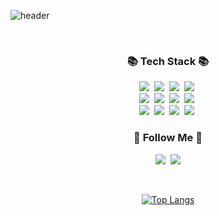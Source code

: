 ![header](https://capsule-render.vercel.app/api?type=waving&color=gradient&height=250&animation=fadeIn&text=WELCOME&fontSize=65&desc=Dahee's%20Github&descAlignY=70&descAlign=60&descSize=30)

<br>

<h3 align="center">📚 Tech Stack 📚</h3>
<p align="center">
  <img src="https://img.shields.io/badge/Java-007396?style=flat-square&logo=Java&logoColor=white"/></a>&nbsp
  <img src="https://img.shields.io/badge/HTML5-E34F26?style=flat-square&logo=HTML5&logoColor=white"/></a>&nbsp
  <img src="https://img.shields.io/badge/CSS3-1572B6?style=flat-square&logo=CSS3&logoColor=white"/></a>&nbsp
  <img src="https://img.shields.io/badge/JavaScript-F7DF1E?style=flat-square&logo=JavaScript&logoColor=black"/></a>&nbsp
  <br>
  <img src="https://img.shields.io/badge/Spring-6DB33F?style=flat-square&logo=Spring&logoColor=white"/></a>&nbsp
  <img src="https://img.shields.io/badge/SpringBoot-6DB33F?style=flat-square&logo=SpringBoot&logoColor=white"/></a>&nbsp
  <img src="https://img.shields.io/badge/mariaDB-003545?style=flat-square&logo=mariaDB&logoColor=white"/></a>&nbsp
  <img src="https://img.shields.io/badge/apache tomcat-F8DC75?style=flat-square&logo=apachetomcat&logoColor=black"/></a>&nbsp
  <br>
  <img src="https://img.shields.io/badge/gradle-02303A?style=flat-square&logo=gradle&logoColor=white"/></a>&nbsp
  <img src="https://img.shields.io/badge/IntelliJ-000000?style=flat-square&logo=IntelliJ&logoColor=white"/></a>&nbsp
  <img src="https://img.shields.io/badge/VisualStudioCode-007ACC?style=flat-square&logo=VisualStudioCode&logoColor=white"/></a>&nbsp
  <img src="https://img.shields.io/badge/Slack-4A154B?style=flat-square&logo=Slack&logoColor=white"/></a>&nbsp
</p>

<h3 align="center">🌈 Follow Me 🌈</h3>
<p align="center">
  <a href="https://velog.io/@heeo"><img src="https://img.shields.io/badge/Tech%20Blog-11B48A?style=flat-square&logo=Vimeo&logoColor=white&link=https://velog.io/@heeo"/></a>&nbsp
  <a href="mailto:ekgml4122@gmail.com"><img src="https://img.shields.io/badge/Gmail-d14836?style=flat-square&logo=Gmail&logoColor=white&link=ekgml41220@gmail.com"/></a>
</p>

<br>

<div align="center">
  
[![Top Langs](https://github-readme-stats.vercel.app/api/top-langs/?username=oheeo&layout=compact)](https://github.com/oheeo/github-readme-stats)
</div>
